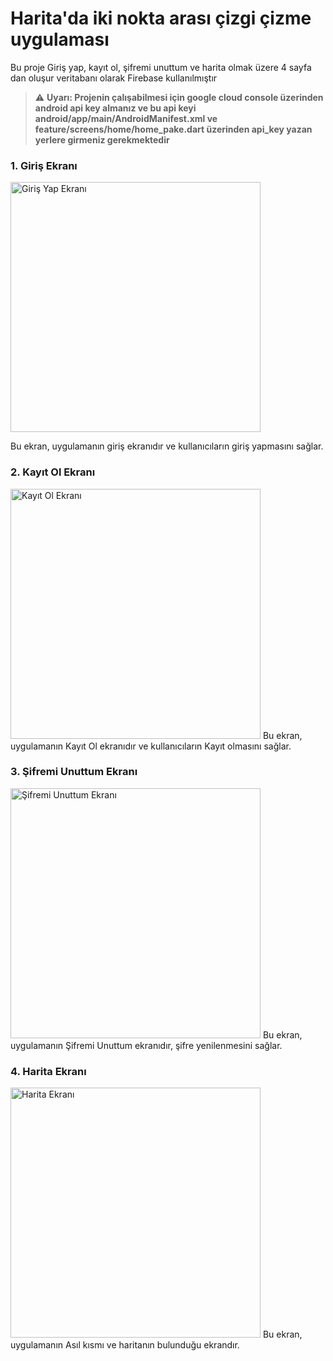 # Harita'da iki nokta arası çizgi çizme uygulaması
Bu proje Giriş yap, kayıt ol, şifremi unuttum ve harita olmak üzere 4 sayfa dan oluşur veritabanı olarak Firebase kullanılmıştır
> ⚠️ **Uyarı: Projenin çalışabilmesi için google cloud console üzerinden android api key almanız ve bu api keyi android/app/main/AndroidManifest.xml  ve feature/screens/home/home_pake.dart üzerinden api_key yazan yerlere girmeniz gerekmektedir**
>
### 1. Giriş Ekranı
<img src="screenshouts/Screenshot_1.png" alt="Giriş Yap Ekranı" width="400"/>

Bu ekran, uygulamanın giriş ekranıdır ve kullanıcıların giriş yapmasını sağlar.

### 2. Kayıt Ol Ekranı
<img src="screenshouts/Screenshot_2.png" alt="Kayıt Ol Ekranı" width="400"/>
Bu ekran, uygulamanın Kayıt Ol ekranıdır ve kullanıcıların Kayıt olmasını sağlar.

### 3. Şifremi Unuttum Ekranı
<img src="screenshouts/Screenshot_3.png" alt="Şifremi Unuttum Ekranı" width="400"/>
Bu ekran, uygulamanın Şifremi Unuttum ekranıdır, şifre yenilenmesini sağlar.

### 4. Harita Ekranı
<img src="screenshouts/Screenshot_4.png" alt="Harita Ekranı" width="400"/>
Bu ekran, uygulamanın Asıl kısmı ve haritanın bulunduğu ekrandır.
